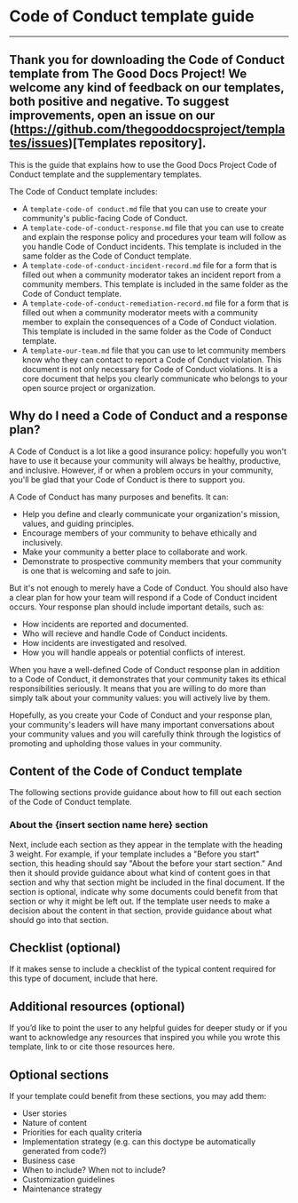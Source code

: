 # Code of Conduct template guide

---
Thank you for downloading the Code of Conduct template from The Good Docs Project!
We welcome any kind of feedback on our templates, both positive and negative.
To suggest improvements, open an issue on our (https://github.com/thegooddocsproject/templates/issues)[Templates repository].
---

This is the guide that explains how to use the Good Docs Project Code of Conduct template and the supplementary templates.

The Code of Conduct template includes:

- A `template-code-of conduct.md` file that you can use to create your community's public-facing Code of Conduct.
- A `template-code-of-conduct-response.md` file that you can use to create and explain the response policy and procedures your team will follow as you handle Code of Conduct incidents. This template is included in the same folder as the Code of Conduct template.
- A `template-code-of-conduct-incident-record.md` file for a form that is filled out when a community moderator takes an incident report from a community members. This template is included in the same folder as the Code of Conduct template.
- A `template-code-of-conduct-remediation-record.md` file for a form that is filled out when a community moderator meets with a community member to explain the consequences of a Code of Conduct violation. This template is included in the same folder as the Code of Conduct template.
- A `template-our-team.md` file that you can use to let community members know who they can contact to report a Code of Conduct violation. This document is not only necessary for Code of Conduct violations. It is a core document that helps you clearly communicate who belongs to your open source project or organization.


## Why do I need a Code of Conduct and a response plan?
A Code of Conduct is a lot like a good insurance policy: hopefully you won't have to use it because your community will always be healthy, productive, and inclusive.
However, if or when a problem occurs in your community, you'll be glad that your Code of Conduct is there to support you.

A Code of Conduct has many purposes and benefits. It can:

- Help you define and clearly communicate your organization's mission, values, and guiding principles.
- Encourage members of your community to behave ethically and inclusively.
- Make your community a better place to collaborate and work.
- Demonstrate to prospective community members that your community is one that is welcoming and safe to join.

But it's not enough to merely have a Code of Conduct.
You should also have a clear plan for how your team will respond if a Code of Conduct incident occurs.
Your response plan should include important details, such as:

- How incidents are reported and documented.
- Who will recieve and handle Code of Conduct incidents.
- How incidents are investigated and resolved.
- How you will handle appeals or potential conflicts of interest.

When you have a well-defined Code of Conduct response plan in addition to a Code of Conduct, it demonstrates that your community takes its ethical responsibilities seriously.
It means that you are willing to do more than simply talk about your community values: you will actively live by them.

Hopefully, as you create your Code of Conduct and your response plan, your community's leaders will have many important conversations about your community values and you will carefully think through the logistics of promoting and upholding those values in your community.


## Content of the Code of Conduct template

The following sections provide guidance about how to fill out each section of the Code of Conduct template.


### About the {insert section name here} section
Next, include each section as they appear in the template with the heading 3 weight. For example, if your template includes a "Before you start" section, this heading should say "About the before your start section." And then it should provide guidance about what kind of content goes in that section and why that section might be included in the final document. If the section is optional, indicate why some documents could benefit from that section or why it might be left out. If the template user needs to make a decision about the content in that section, provide guidance about what should go into that section.


## Checklist (optional)
If it makes sense to include a checklist of the typical content required for this type of document, include that here.


## Additional resources (optional)
If you’d like to point the user to any helpful guides for deeper study or if you want to acknowledge any resources that inspired you while you wrote this template, link to or cite those resources here.


## Optional sections

If your template could benefit from these sections, you may add them:
- User stories
- Nature of content
- Priorities for each quality criteria
- Implementation strategy (e.g. can this doctype be automatically generated from code?)
- Business case
- When to include? When not to include?
- Customization guidelines
- Maintenance strategy
